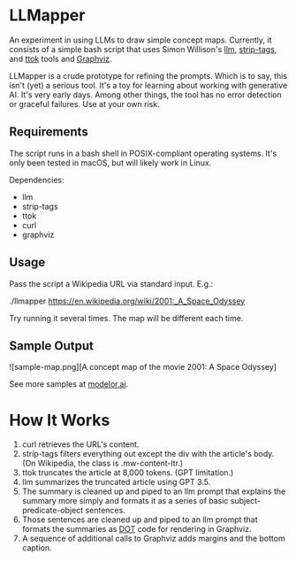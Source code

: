 # LLMapper

An experiment in using LLMs to draw simple concept maps. Currently, it consists of a simple bash script that uses Simon Willison's [llm](https://github.com/simonw/llm), [strip-tags](https://github.com/simonw/strip-tags), and [ttok](https://github.com/simonw/ttok) tools and [Graphviz](https://graphviz.org). 

LLMapper is a crude prototype for refining the prompts. Which is to say, this isn't (yet) a serious tool. It's a toy for learning about working with generative AI. It's very early days. Among other things, the tool has no error detection or graceful failures. Use at your own risk.

## Requirements

The script runs in a bash shell in POSIX-compliant operating systems. It's only been tested in macOS, but will likely work in Linux.

Dependencies:

- llm
- strip-tags
- ttok
- curl
- graphviz

## Usage

Pass the script a Wikipedia URL via standard input. E.g.:

./llmapper https://en.wikipedia.org/wiki/2001:_A_Space_Odyssey

Try running it several times. The map will be different each time.

## Sample Output

![sample-map.png][A concept map of the movie 2001: A Space Odyssey]

See more samples at [modelor.ai](https://modelor.ai).

# How It Works

1. curl retrieves the URL's content.
2. strip-tags filters everything out except the div with the article's body. (On Wikipedia, the class is .mw-content-ltr.)
3. ttok truncates the article at 8,000 tokens. (GPT limitation.)
4. llm summarizes the truncated article using GPT 3.5.
5. The summary is cleaned up and piped to an llm prompt that explains the summary more simply and formats it as a series of basic subject-predicate-object sentences.
6. Those sentences are cleaned up and piped to an llm prompt that formats the summaries as [DOT](https://graphviz.org/doc/info/lang.html) code for rendering in Graphviz.
7. A sequence of additional calls to Graphviz adds margins and the bottom caption.


